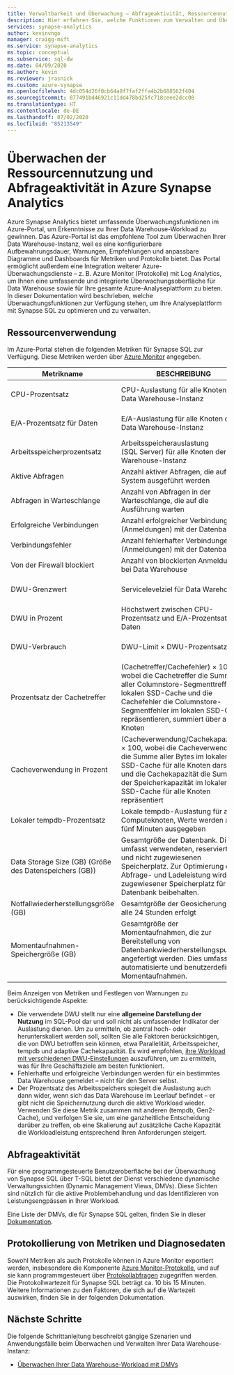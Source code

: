 ```yaml
---
title: Verwaltbarkeit und Überwachung – Abfrageaktivität, Ressourcennutzung
description: Hier erfahren Sie, welche Funktionen zum Verwalten und Überwachen von Azure Synapse Analytics zur Verfügung stehen. Verwenden Sie das Azure-Portal und dynamische Verwaltungssichten (DMVs), um Informationen zu Abfrageaktivität und Ressourcennutzung für Ihre Data Warehouse-Instanz zu erhalten.
services: synapse-analytics
author: kevinvngo
manager: craigg-msft
ms.service: synapse-analytics
ms.topic: conceptual
ms.subservice: sql-dw
ms.date: 04/09/2020
ms.author: kevin
ms.reviewer: jrasnick
ms.custom: azure-synapse
ms.openlocfilehash: 4dc054d26f0cb64a8f7faf2ffa4b2b688562f404
ms.sourcegitcommit: 877491bd46921c11dd478bd25fc718ceee2dcc08
ms.translationtype: HT
ms.contentlocale: de-DE
ms.lasthandoff: 07/02/2020
ms.locfileid: "85213549"
---
```

# <a name="monitoring-resource-utilization-and-query-activity-in-azure-synapse-analytics"></a>Überwachen der Ressourcennutzung und Abfrageaktivität in Azure Synapse Analytics

Azure Synapse Analytics bietet umfassende Überwachungsfunktionen im Azure-Portal, um Erkenntnisse zu Ihrer Data Warehouse-Workload zu gewinnen. Das Azure-Portal ist das empfohlene Tool zum Überwachen Ihrer Data Warehouse-Instanz, weil es eine konfigurierbare Aufbewahrungsdauer, Warnungen, Empfehlungen und anpassbare Diagramme und Dashboards für Metriken und Protokolle bietet. Das Portal ermöglicht außerdem eine Integration weiterer Azure-Überwachungsdienste – z. B. Azure Monitor (Protokolle) mit Log Analytics, um Ihnen eine umfassende und integrierte Überwachungsoberfläche für Data Warehouse sowie für Ihre gesamte Azure-Analyseplattform zu bieten. In dieser Dokumentation wird beschrieben, welche Überwachungsfunktionen zur Verfügung stehen, um Ihre Analyseplattform mit Synapse SQL zu optimieren und zu verwalten.

## <a name="resource-utilization"></a>Ressourcenverwendung

Im Azure-Portal stehen die folgenden Metriken für Synapse SQL zur Verfügung. Diese Metriken werden über [Azure Monitor](../../azure-monitor/platform/data-collection.md?toc=/azure/synapse-analytics/sql-data-warehouse/toc.json&bc=/azure/synapse-analytics/sql-data-warehouse/breadcrumb/toc.json#metrics) angegeben.

| Metrikname             | BESCHREIBUNG                                                  | Aggregationstyp |
| ----------------------- | ------------------------------------------------------------ | ---------------- |
| CPU-Prozentsatz          | CPU-Auslastung für alle Knoten der Data Warehouse-Instanz      | Durchschnitt, Minimum, Maximum    |
| E/A-Prozentsatz für Daten      | E/A-Auslastung für alle Knoten der Data Warehouse-Instanz       | Durchschnitt, Minimum, Maximum    |
| Arbeitsspeicherprozentsatz       | Arbeitsspeicherauslastung (SQL Server) für alle Knoten der Data Warehouse-Instanz | Durchschnitt, Minimum, Maximum   |
| Aktive Abfragen          | Anzahl aktiver Abfragen, die auf dem System ausgeführt werden             | SUM              |
| Abfragen in Warteschlange          | Anzahl von Abfragen in der Warteschlange, die auf die Ausführung warten          | SUM              |
| Erfolgreiche Verbindungen  | Anzahl erfolgreicher Verbindungen (Anmeldungen) mit der Datenbank | Summe, Anzahl       |
| Verbindungsfehler      | Anzahl fehlerhafter Verbindungen (Anmeldungen) mit der Datenbank | Summe, Anzahl       |
| Von der Firewall blockiert     | Anzahl von blockierten Anmeldungen bei Data Warehouse     | Summe, Anzahl       |
| DWU-Grenzwert               | Servicelevelziel für Data Warehouse                | Durchschnitt, Minimum, Maximum    |
| DWU in Prozent          | Höchstwert zwischen CPU-Prozentsatz und E/A-Prozentsatz für Daten        | Durchschnitt, Minimum, Maximum    |
| DWU-Verbrauch                | DWU-Limit × DWU-Prozentsatz                                   | Durchschnitt, Minimum, Maximum    |
| Prozentsatz der Cachetreffer    | (Cachetreffer/Cachefehler) × 100, wobei die Cachetreffer die Summe aller Columnstore-Segmenttreffer im lokalen SSD-Cache und die Cachefehler die Columnstore-Segmentfehler im lokalen SSD-Cache repräsentieren, summiert über alle Knoten | Durchschnitt, Minimum, Maximum    |
| Cacheverwendung in Prozent   | (Cacheverwendung/Cachekapazität) × 100, wobei die Cacheverwendung die Summe aller Bytes im lokalen SSD-Cache für alle Knoten darstellt und die Cachekapazität die Summe der Speicherkapazität im lokalen SSD-Cache für alle Knoten repräsentiert | Durchschnitt, Minimum, Maximum    |
| Lokaler tempdb-Prozentsatz | Lokale tempdb-Auslastung für alle Computeknoten, Werte werden alle fünf Minuten ausgegeben | Durchschnitt, Minimum, Maximum    |
| Data Storage Size (GB) (Größe des Datenspeichers (GB)) | Gesamtgröße der Datenbank. Dies umfasst verwendeten, reservierten und nicht zugewiesenen Speicherplatz. Zur Optimierung der Abfrage- und Ladeleistung wird nicht zugewiesener Speicherplatz für die Datenbank beibehalten. | SUM |
| Notfallwiederherstellungsgröße (GB) | Gesamtgröße der Geosicherung, die alle 24 Stunden erfolgt | SUM |
| Momentaufnahmen-Speichergröße (GB) | Gesamtgröße der Momentaufnahmen, die zur Bereitstellung von Datenbankwiederherstellungspunkten angefertigt werden. Dies umfasst automatisierte und benutzerdefinierte Momentaufnahmen. | SUM |

Beim Anzeigen von Metriken und Festlegen von Warnungen zu berücksichtigende Aspekte:

- Die verwendete DWU stellt nur eine **allgemeine Darstellung der Nutzung** im SQL-Pool dar und soll nicht als umfassender Indikator der Auslastung dienen. Um zu ermitteln, ob zentral hoch- oder herunterskaliert werden soll, sollten Sie alle Faktoren berücksichtigen, die von DWU betroffen sein können, etwa Parallelität, Arbeitsspeicher, tempdb und adaptive Cachekapazität. Es wird empfohlen, [ihre Workload mit verschiedenen DWU-Einstellungen](sql-data-warehouse-manage-compute-overview.md#finding-the-right-size-of-data-warehouse-units) auszuführen, um zu ermitteln, was für Ihre Geschäftsziele am besten funktioniert.
- Fehlerhafte und erfolgreiche Verbindungen werden für ein bestimmtes Data Warehouse gemeldet – nicht für den Server selbst.
- Der Prozentsatz des Arbeitsspeichers spiegelt die Auslastung auch dann wider, wenn sich das Data Warehouse im Leerlauf befindet – er gibt nicht die Speichernutzung durch die aktive Workload wieder. Verwenden Sie diese Metrik zusammen mit anderen (tempdb, Gen2-Cache), und verfolgen Sie sie, um eine ganzheitliche Entscheidung darüber zu treffen, ob eine Skalierung auf zusätzliche Cache Kapazität die Workloadleistung entsprechend Ihren Anforderungen steigert.

## <a name="query-activity"></a>Abfrageaktivität

Für eine programmgesteuerte Benutzeroberfläche bei der Überwachung von Synapse SQL über T-SQL bietet der Dienst verschiedene dynamische Verwaltungssichten (Dynamic Management Views, DMVs). Diese Sichten sind nützlich für die aktive Problembehandlung und das Identifizieren von Leistungsengpässen in Ihrer Workload.

Eine Liste der DMVs, die für Synapse SQL gelten, finden Sie in dieser [Dokumentation](../sql/reference-tsql-system-views.md#sql-pool-dynamic-management-views-dmvs). 

## <a name="metrics-and-diagnostics-logging"></a>Protokollierung von Metriken und Diagnosedaten 

Sowohl Metriken als auch Protokolle können in Azure Monitor exportiert werden, insbesondere die Komponente [Azure Monitor-Protokolle](../../azure-monitor/log-query/log-query-overview.md?toc=/azure/synapse-analytics/sql-data-warehouse/toc.json&bc=/azure/synapse-analytics/sql-data-warehouse/breadcrumb/toc.json), und auf sie kann programmgesteuert über [Protokollabfragen](../../azure-monitor/log-query/get-started-portal.md?toc=/azure/synapse-analytics/sql-data-warehouse/toc.json&bc=/azure/synapse-analytics/sql-data-warehouse/breadcrumb/toc.json) zugegriffen werden. Die Protokollwartezeit für Synapse SQL beträgt ca. 10 bis 15 Minuten. Weitere Informationen zu den Faktoren, die sich auf die Wartezeit auswirken, finden Sie in der folgenden Dokumentation.

## <a name="next-steps"></a>Nächste Schritte

Die folgende Schrittanleitung beschreibt gängige Szenarien und Anwendungsfälle beim Überwachen und Verwalten Ihrer Data Warehouse-Instanz:

- [Überwachen Ihrer Data Warehouse-Workload mit DMVs](sql-data-warehouse-manage-monitor.md)
